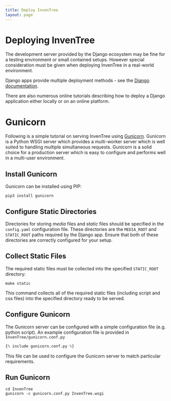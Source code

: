 ```yaml
---
title: Deploy InvenTree
layout: page
---
```


# Deploying InvenTree

The development server provided by the Django ecosystem may be fine for a testing environment or small contained setups. However special consideration must be given when deploying InvenTree in a real-world environment.

Django apps provide multiple deployment methods - see the [Django documentation](https://docs.djangoproject.com/en/2.2/howto/deployment/).

There are also numerous online tutorials describing how to deploy a Django application either locally or on an online platform.

# Gunicorn

Following is a simple tutorial on serving InvenTree using [Gunicorn](https://gunicorn.org/). Gunicorn is a Python WSGI server which provides a multi-worker server which is well suited to handling multiple simultaneous requests. Gunicorn is a solid choice for a production server which is easy to configure and performs well in a multi-user environment.

## Install Gunicorn

Gunicorn can be installed using PIP:

```
pip3 install gunicorn
```

## Configure Static Directories

Directories for storing *media* files and *static* files should be specified in the ``config.yaml`` configuration file. These directories are the ``MEDIA_ROOT`` and ``STATIC_ROOT`` paths required by the Django app. Ensure that both of these directories are correctly configured for your setup.

## Collect Static Files

The required static files must be collected into the specified ``STATIC_ROOT`` directory:

```
make static
```

This command collects all of the required static files (including script and css files) into the specified directory ready to be served.

## Configure Gunicorn

The Gunicorn server can be configured with a simple configuration file (e.g. python script). An example configuration file is provided in ``InvenTree/gunicorn.conf.py``

```python
{% include gunicorn.conf.py %}
```

This file can be used to configure the Gunicorn server to match particular requirements.

## Run Gunicorn

```
cd InvenTree
gunicorn -c gunicorn.conf.py InvenTree.wsgi
```
